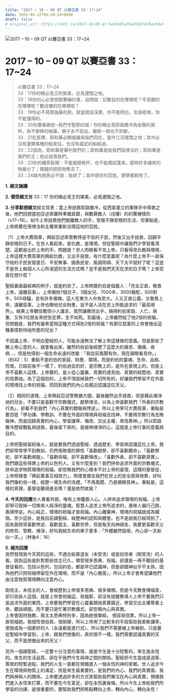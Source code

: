 ```yaml
---
title: "2017 – 10 – 09 QT 以賽亞書 33：17~24"
date: 2025-04-12T00:20:19+0800
draft: false
# original_url: https://cmtc.tw/2017-10-09-qt-%e4%bb%a5%e8%b3%bd%e4%ba%9e%e6%9b%b8-33%ef%bc%9a1724
---
```


![2017 – 10 – 09 QT 以賽亞書 33：17\~24](/images/qt.jpg   "2017 – 10 – 09 QT 以賽亞書 33：17\~24")

# 2017 – 10 – 09 QT 以賽亞書 33：17\~24

> 以賽亞書 33：17\~24  
> 33：17你的眼必見王的榮美，必見遼闊之地。  
> 33：18你的心必思想那驚嚇的事，自問說：記數目的在哪裡呢？平貢銀的在哪裡呢？數戍樓的在哪裡呢？  
> 33：19你必不見那強暴的民，就是說話深奧，你不能明白，言語呢喃，你不能懂得的。  
> 33：20你要看錫安─我們守聖節的城！你的眼必見耶路撒冷為安靜的居所，為不挪移的帳幕，橛子永不拔出，繩索一根也不折斷。  
> 33：21在那裡，耶和華必顯威嚴與我們同在，當作江河寬闊之地；其中必沒有盪槳搖櫓的船來往，也沒有威武的船經過。  
> 33：22因為，耶和華是審判我們的；耶和華是給我們設律法的；耶和華是我們的王；他必拯救我們。  
> 33：23你的繩索鬆開：不能栽穩桅杆，也不能揚起篷來。那時許多擄來的物被分了；瘸腿的把掠物奪去了。  
> 33：24城內居民必不說：我病了；其中居住的百姓，罪孽都赦免了。

**1.** **經文誦讀**

**2.** **領受經文**賽 33：17 你的眼必見王的榮美，必見遼闊之地。

**3. 分享默想經文**經文背景：當上帝拯救耶路撒冷，從西拿基立的軍隊手中得救之後，他們回想當初亞述來襲時準備貢銀，與數算敵人（戍樓）的的驚嚇情形（v17\~19）。如今上帝拯救他們脫離敵人的手，恢復平靜安穩的生活，但重點是，上帝將要在用律法和主權來重新治理這地的百姓。

（1）上帝大費周章，興起亞述來管教悖逆不信的子民，然後又出手拯救，回歸平靜安穩的日子。在世人看起來，是仇敵，是環境，但從聖經中讓我們才學習看清楚，這都是出於上帝的手。問題是？世人肉眼看不見上帝，只看得見仇敵與環境，上帝這樣大費周章的興起仇敵，又出手拯救，有什麼意義呢？為什麼上帝不一直保守祂的子民安居度日、平安無事、國泰民安、風調雨順、天下太平就好了呢？這豈不是世上每個人人心所渴望的生活方式嗎？豈不是我們天天在求的日子嗎？上帝究竟在想什麼？

聖經裏面最經典的例子，就是約伯了。上帝誇獎約伯是個義人：「完全正直，敬畏上帝，遠離惡事」，上帝賜他7個兒子，3個女兒、7000羊，3000駱駝，500對牛，500母驢，並有許多僕婢。這人在東方人中為至大。人又正直公義，又敬畏上帝，遠離惡事，上帝也賜他兒女財產，豈不是人活在世上所能追求的「最高境界」。結果上帝聽信撒但小人讒言，竟然讓撒但出手，搞得約伯家毀、人亡、病重、又有3位朋友來控告定罪，生不如死。到最後，上帝雖然給了他2倍的祝福，但問題是，我們有誰希望用這種方式得到2倍的祝福？有那位慈愛的上帝會做出這種事情對待祂所愛的兒女？

不認識上帝，不明白聖經的人，可能永遠無法了解上帝這樣做的意義。但是那些了解上帝心意的人，就會看出來，雖然約伯前後經歷了這麼大的痛苦、傷痛、疾病…，但是他得到一個生命永遠的改變：「我從前風聞有你，現在親眼看見你。」（約42：5）重點不是約伯的家庭、財產、環境，而是約伯的靈魂、生命、品格、性情，已經前後不一樣了，約伯過去的好，是宗教上的，是外在表現上的。但是上帝不喜歡人這樣，上帝要的，是人從心靈裏，真實的遇見祂、真實的經歷祂、真實的信靠祂。為了這個目的，上帝不惜毀掉我們一切所有的，好讓我們學習不在外面的環境找上帝的祝福，而回到我們的內心去親近認識這位天父。

（2）相同的道理，上帝興起亞述管教猶大國，最後雖然出手拯救，但是藉此煉淨祂的兒女，不要只是喜歡守宗教儀式，獻祭律法，以為上帝喜歡我們「外表的宗教行為」，卻看不到我們「內心真實的驕傲與悖逆」。所以上帝寧可大費周章，重點是要百姓「學功課、學教訓、不要在外面的環境與祝福去找神，不要用宗教行為去賄賂神，而是回歸真實的內心，學習謙卑、悔改、交出主權、來信靠神。」所以耶路撒冷歷經戰亂與拯救，最後留下來的，是被神煉淨的心，這就是上帝行事的意義與目的。

上帝把聖經留給後人，就是要我們透過聖經、透過歷史、學習來認識這位上帝。我們卻常常學不到教訓，仍然用敗壞的罪性「喜歡獻祭，卻不喜歡聽命」、「喜歡祭祀，卻不喜歡順服」、「喜歡祝福、卻不喜歡悔改」、「喜歡外表、卻不喜歡真實」，我們跟這些得罪上帝的以色列人，又有什麼差別？我們拼命追求外面的宗教儀式，拼命追求物質環境的祝福，卻忽略我們的心根本不討上帝的喜悅，這樣的基督徒，上帝照樣會「興起萬事互相效力」，照樣會挪去我們在世上的安全感與倚靠，好叫我們像約伯一樣，經歷一場生命的洗禮，「不再風聞、乃是親眼見神」。重點是，這樣的真理，基督徒聽得進去嗎？還是依然故我？

**4. 今天的回應**世人專看外貌，唯有上帝鑑察人心。人拼命追求環境的祝福，上帝卻寧可毀掉一切換來人純淨的靈魂。智慧人追求上帝所追求的，愚昩人偏行己路，愚頑悖逆。內心純正，環境的祝福才是祝福。內心離棄神，環境的祝福就成為攔阻。至少這些，是我目前讀聖經、經歷神的認知與體會。也不是說我已經得到了，因為我照常喜歡悖逆、喜歡當主、喜歡世界，但是每天向神禱告，我要更喜歡天父的修剪、管教、煉淨，好叫我結生命的果子更多：「外體雖然毀壞，內心卻一天新似一天。」（林後4：16）

**5. 補充回應**  
突然發現我今天寫的這些，不適合給慕道友（未受洗）或是初信者（剛受洗）的人看。因為這些是針對那些信主已久，領受很多恩典、祝福，卻還是一再不聽話的基督徒看的。包括以色列，包括約伯，都是早已認識神，但是卻跟神似乎不太熟，因為他們只把祝福停留在外在環境，而不是「內心層面」，所以上帝才會希望讓他們由注意物質環境轉向注意內心。

剛信主，未信主的人，會經歷到上帝很多恩典、很多憐憫。但是今天教會傳福音，卻只告訴人這個，就是上帝會祝福這、祝福那，卻沒有提醒教導人上帝不要我們只是追求外面的東西，上帝要我們學習在心靈裏跟祂真實親近，學習交出主權尊重上帝，聽話順服。而不要只是忙著宗教儀式，卻忽略內心與真實。  
上帝會因材施教，我太太恩典特別多，因為她很單純， 很容易信靠，所以上帝一直祝福她。我個性很自我，很剛硬，所以上帝用了比較多的手段幫助我柔軟謙卑，使我成為一個更好的人（永遠都是進行式）。所以我們不需要被上帝嚇到，只是要從聖經中學習到，上帝，跟我們想像的，真的很不一樣。我們需要認識真實的天父，而不是想像出來的天父！

另外一個讀聖經，一定要十分注意的事情，就是今生是十分短暫的，來生是永恆的。來生的生活品質，卻在乎我們今生與神之間的關係。聖經把今生當成是過客、寄居的短暫過程，我們的人生一直都在預備進入一個永恆的神的家鄉。世人追求今生在環境與物質上的滿足，但是來生最重要的，是我們的內心、我們的真實面、我們與神與人的關係。上帝要透過許多的方式來幫助我們專注在內心與真實，預備我們進入永恆來打算，而不要在今生富足，卻在永恆裏後悔。所以今生上帝給我們所學習的功課，是很重要的，要幫助我們把焦點轉向上帝，轉向內心，轉向永恆！